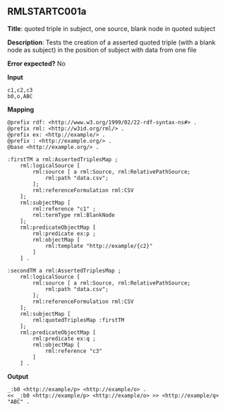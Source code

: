## RMLSTARTC001a

**Title**: quoted triple in subject, one source, blank node in quoted subject

**Description**: Tests the creation of a asserted quoted triple (with a blank node as subject) in the position of subject with data from one file

**Error expected?** No

**Input**
```
c1,c2,c3
b0,o,ABC
```

**Mapping**
```
@prefix rdf: <http://www.w3.org/1999/02/22-rdf-syntax-ns#> .
@prefix rml: <http://w3id.org/rml/> .
@prefix ex: <http://example/> .
@prefix : <http://example.org/> .
@base <http://example.org/> .

:firstTM a rml:AssertedTriplesMap ;
    rml:logicalSource [
        rml:source [ a rml:Source, rml:RelativePathSource;
            rml:path "data.csv";
        ];
        rml:referenceFormulation rml:CSV
    ];
    rml:subjectMap [
        rml:reference "c1" ;
        rml:termType rml:BlankNode
    ];
    rml:predicateObjectMap [
        rml:predicate ex:p ;
        rml:objectMap [
            rml:template "http://example/{c2}"
        ]
    ] .

:secondTM a rml:AssertedTriplesMap ;
    rml:logicalSource [
        rml:source [ a rml:Source, rml:RelativePathSource;
            rml:path "data.csv";
        ];
        rml:referenceFormulation rml:CSV
    ];
    rml:subjectMap [
        rml:quotedTriplesMap :firstTM
    ];
    rml:predicateObjectMap [
        rml:predicate ex:q ;
        rml:objectMap [
            rml:reference "c3"
        ]
    ] .

```

**Output**
```
_:b0 <http://example/p> <http://example/o> .
<< _:b0 <http://example/p> <http://example/o> >> <http://example/q> "ABC" .

```

